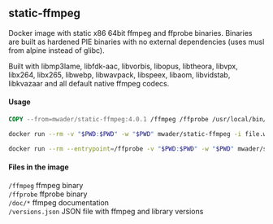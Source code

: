## static-ffmpeg

Docker image with static x86 64bit ffmpeg and ffprobe binaries.
Binaries are built as hardened PIE binaries with no external dependencies
(uses musl from alpine instead of glibc).

Built with
libmp3lame,
libfdk-aac,
libvorbis,
libopus,
libtheora,
libvpx,
libx264,
libx265,
libwebp,
libwavpack,
libspeex,
libaom,
libvidstab,
libkvazaar
and all default native ffmpeg codecs.

#### Usage
```Dockerfile
COPY --from=mwader/static-ffmpeg:4.0.1 /ffmpeg /ffprobe /usr/local/bin/
```
```sh
docker run --rm -v "$PWD:$PWD" -w "$PWD" mwader/static-ffmpeg -i file.wav file.mp3
```
```sh
docker run --rm --entrypoint=/ffprobe -v "$PWD:$PWD" -w "$PWD" mwader/static-ffmpeg -i file.wav
```

#### Files in the image
`/ffmpeg` ffmpeg binary  
`/ffprobe` ffprobe binary  
`/doc/*` ffmpeg documentation  
`/versions.json` JSON file with ffmpeg and library versions
